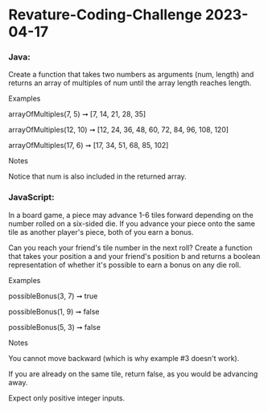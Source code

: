 # Revature-Coding-Challenge 2023-04-17
### Java:

Create a function that takes two numbers as arguments (num, length) and returns an array of multiples of num until the array length reaches length.

Examples

arrayOfMultiples(7, 5) ➞ [7, 14, 21, 28, 35]

arrayOfMultiples(12, 10) ➞ [12, 24, 36, 48, 60, 72, 84, 96, 108, 120]

arrayOfMultiples(17, 6) ➞ [17, 34, 51, 68, 85, 102]


Notes

Notice that num is also included in the returned array.

### JavaScript:

In a board game, a piece may advance 1-6 tiles forward depending on the number rolled on a six-sided die. If you advance your piece onto the same tile as another player's piece, both of you earn a bonus.

Can you reach your friend's tile number in the next roll? Create a function that takes your position a and your friend's position b and returns a boolean representation of whether it's possible to earn a bonus on any die roll.

Examples

possibleBonus(3, 7) ➞ true

possibleBonus(1, 9) ➞ false

possibleBonus(5, 3) ➞ false

Notes


	
You cannot move backward (which is why example #3 doesn't work).
	
If you are already on the same tile, return false, as you would be advancing away.
	
Expect only positive integer inputs.
